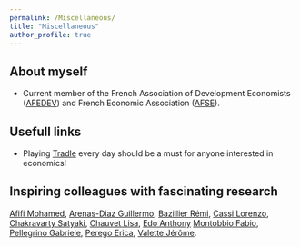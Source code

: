 ```yaml
---
permalink: /Miscellaneous/
title: "Miscellaneous"
author_profile: true
---
```


## About myself 

- Current member of the French Association of Development Economists ([AFEDEV](https://afedev.fr/)) and French Economic Association ([AFSE](https://www.afse.fr/)).

## Usefull links 

- Playing [Tradle](https://games.oec.world/en/tradle/) every day should be a must for anyone interested in economics! 

## Inspiring colleagues with fascinating research

[Afifi Mohamed](https://sites.google.com/view/mohamedafifi/home?authuser=0), [Arenas-Diaz Guillermo](https://docenti.unicatt.it/ppd2/en/docenti/91099/guillermo-arenas-diaz/profilo), [Bazillier Rémi](https://remibazillier.wordpress.com/), [Cassi Lorenzo](https://lorenzocassi.wordpress.com/cv/), [Chakravarty Satyaki](https://satyaki4.github.io/), [Chauvet Lisa](https://sites.google.com/site/lisachauvetdial/cv), [Edo Anthony](https://sites.google.com/site/anthonyedohome/) [Montobbio Fabio](https://sites.google.com/site/montobbiofabio/), [Pellegrino Gabriele](https://sites.google.com/view/gabrielepellegrino/home), [Perego Erica](https://sites.google.com/site/ericaritaperego/research?authuser=0), [Valette Jérôme](https://sites.google.com/view/valettejerome/home).   

